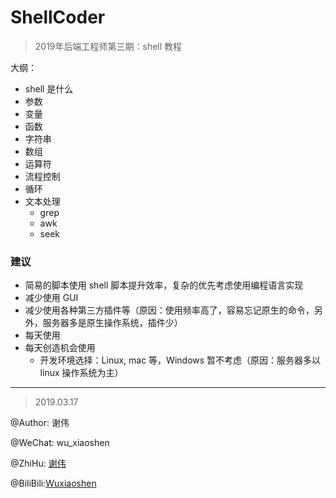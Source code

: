 # ShellCoder

> 2019年后端工程师第三期：shell 教程


大纲：

- shell 是什么
- 参数
- 变量
- 函数
- 字符串
- 数组
- 运算符
- 流程控制
- 循环
- 文本处理
    - grep
    - awk
    - seek






### 建议

- 简易的脚本使用 shell 脚本提升效率，复杂的优先考虑使用编程语言实现
- 减少使用 GUI
- 减少使用各种第三方插件等（原因：使用频率高了，容易忘记原生的命令，另外，服务器多是原生操作系统，插件少）
- 每天使用
- 每天创造机会使用
    - 开发环境选择：Linux, mac 等，Windows 暂不考虑（原因：服务器多以 linux 操作系统为主）




---

> 2019.03.17

@Author: 谢伟

@WeChat: wu_xiaoshen

@ZhiHu: [谢伟](https://www.zhihu.com/people/wu-xiao-shen-16/activities)

@BiliBili:[Wuxiaoshen](https://space.bilibili.com/10056291)